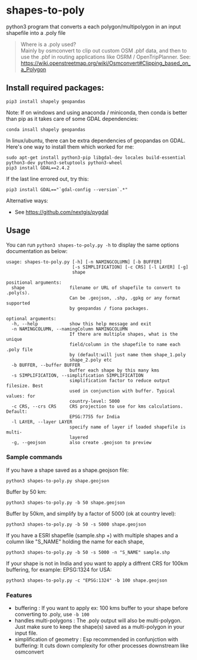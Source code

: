 # shapes-to-poly
python3 program that converts a each polygon/multipolygon in an input shapefile into a .poly file

> Where is a .poly used?  
> Mainly by osmconvert to clip out custom OSM .pbf data, and then to use the .pbf in routing applications like OSRM / OpenTripPlanner.
> See: https://wiki.openstreetmap.org/wiki/Osmconvert#Clipping_based_on_a_Polygon


## Install required packages:
```
pip3 install shapely geopandas
```

Note: If on windows and using anaconda / miniconda, then conda is better than pip as it takes care of some GDAL dependencies:
```
conda insall shapely geopandas
```

In linux/ubuntu, there can be extra dependencies of geopandas on GDAL. Here's one way to install them which worked for me:

```
sudo apt-get install python3-pip libgdal-dev locales build-essential python3-dev python3-setuptools python3-wheel
pip3 install GDAL==2.4.2
```

If the last line errored out, try this:
```
pip3 install GDAL=="`gdal-config --version`.*"
```

Alternative ways:
- See https://github.com/nextgis/pygdal


## Usage
You can run `python3 shapes-to-poly.py -h` to display the same options documentation as below:
```
usage: shapes-to-poly.py [-h] [-n NAMINGCOLUMN] [-b BUFFER]
                         [-s SIMPLIFICATION] [-c CRS] [-l LAYER] [-g]
                         shape

positional arguments:
  shape                 filename or URL of shapefile to convert to .poly(s).
                        Can be .geojson, .shp, .gpkg or any format supported
                        by geopandas / fiona packages.

optional arguments:
  -h, --help            show this help message and exit
  -n NAMINGCOLUMN, --namingColumn NAMINGCOLUMN
                        If there are multiple shapes, what is the unique
                        field/column in the shapefile to name each .poly file
                        by (default:will just name them shape_1.poly
                        shape_2.poly etc
  -b BUFFER, --buffer BUFFER
                        buffer each shape by this many kms
  -s SIMPLIFICATION, --simplification SIMPLIFICATION
                        simplification factor to reduce output filesize. Best
                        used in conjunction with buffer. Typical values: for
                        country-level: 5000
  -c CRS, --crs CRS     CRS projection to use for kms calculations. Default:
                        EPSG:7755 for India
  -l LAYER, --layer LAYER
                        specify name of layer if loaded shapefile is multi-
                        layered
  -g, --geojson         also create .geojson to preview
```

### Sample commands

If you have a shape saved as a shape.geojson file:
```
python3 shapes-to-poly.py shape.geojson
```

Buffer by 50 km:
```
python3 shapes-to-poly.py -b 50 shape.geojson
```

Buffer by 50km, and simplify by a factor of 5000 (ok at country level):
```
python3 shapes-to-poly.py -b 50 -s 5000 shape.geojson
```

If you have a ESRI shapefile (sample.shp +) with multiple shapes and a column like "S_NAME" holding the name for each shape,
```
python3 shapes-to-poly.py -b 50 -s 5000 -n "S_NAME" sample.shp
```

If your shape is not in India and you want to apply a diffrent CRS for 100km buffering, for example: EPSG:1324 for USA:
```
python3 shapes-to-poly.py -c "EPSG:1324" -b 100 shape.geojson
```

### Features
- buffering : If you want to apply ex: 100 kms buffer to your shape before converting to .poly, use `-b 100`
- handles multi-polygons : The .poly output will also be multi-polygon. Just make sure to keep the shape(s) saved as a multi-polygon in your input file.
- simplification of geometry : Esp recommended in confunjction with buffering: It cuts down complexity for other processes downstream like osmconvert

